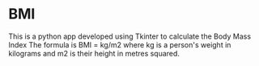 # BMI
This is a python app developed using Tkinter to calculate the Body Mass Index
 The formula is BMI = kg/m2 where kg is a person's weight in kilograms and m2 is their height in metres squared.
